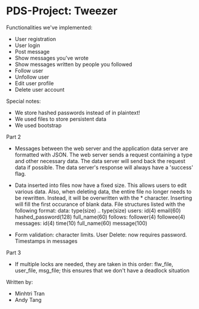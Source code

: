 # PDS-Project: Tweezer

Functionalities we've implemented:
  - User registration
  - User login
  - Post message
  - Show messages you've wrote
  - Show messages written by people you followed
  - Follow user
  - Unfollow user
  - Edit user profile
  - Delete user account

Special notes:
  - We store hashed passwords instead of in plaintext!
  - We used files to store persistent data
  - We used bootstrap

Part 2
  - Messages between the web server and the application data server are formatted with JSON. The web server sends a request containing a type and other necessary data. The data server will send back the request data if possible. The data server's response will always have a 'success' flag.

  - Data inserted into files now have a fixed size. This allows users to edit various data. Also, when deleting data, the entire file no longer needs to be rewritten. Instead, it will be overwritten with the * character. Inserting will fill the first occurance of blank data.
      File structures listed with the following format: data: type(size) .. type(size)
        users:    id(4) email(60) hashed_password(128)  full_name(60)
        follows:  follower(4)     followee(4)
        messages: id(4) time(10)  full_name(60)         message(100)

  - Form validation: character limits.
    User Delete: now requires password.
    Timestamps in messages

Part 3
  - If multiple locks are needed, they are taken in this order: flw_file, user_file, msg_file; this ensures that we don't have a deadlock situation


Written by:
  - Minhtri Tran
  - Andy Tang